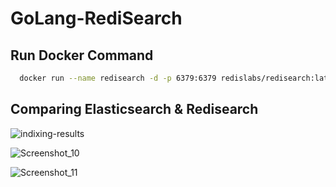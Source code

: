 # GoLang-RediSearch

## Run Docker Command
```bash
  docker run --name redisearch -d -p 6379:6379 redislabs/redisearch:latest
``` 


## Comparing Elasticsearch & Redisearch
![indixing-results](https://user-images.githubusercontent.com/21373505/209826483-2bdf6ced-0a8f-4b04-9110-46d66268732d.png)


![Screenshot_10](https://user-images.githubusercontent.com/21373505/209826772-2e90e1ba-7240-4d9b-b2d8-9c732629ab08.png)

![Screenshot_11](https://user-images.githubusercontent.com/21373505/209826778-00308fca-2d3c-4594-a741-54555c8c152b.png) 
